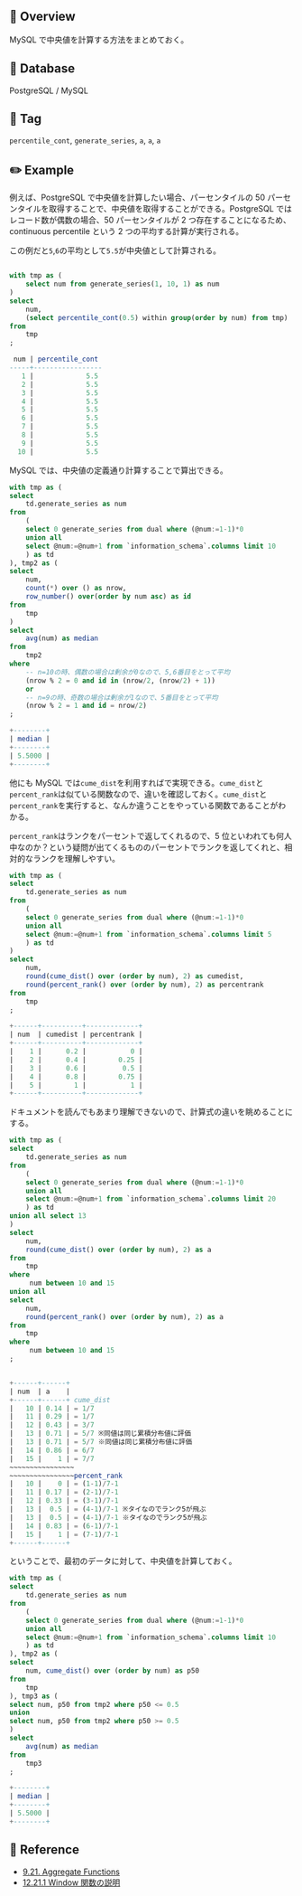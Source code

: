 ## :memo: Overview

MySQL で中央値を計算する方法をまとめておく。

## :floppy_disk: Database

PostgreSQL / MySQL

## :bookmark: Tag

`percentile_cont`, `generate_series`, `a`, `a`, `a`

## :pencil2: Example

例えば、PostgreSQL で中央値を計算したい場合、パーセンタイルの 50 パーセンタイルを取得することで、中央値を取得することができる。PostgreSQL ではレコード数が偶数の場合、50 パーセンタイルが 2 つ存在することになるため、continuous percentile という 2 つの平均する計算が実行される。

この例だと`5`,`6`の平均として`5.5`が中央値として計算される。

```sql

with tmp as (
	select num from generate_series(1, 10, 1) as num
)
select
	num,
	(select percentile_cont(0.5) within group(order by num) from tmp)
from
	tmp
;

 num | percentile_cont
-----+-----------------
   1 |             5.5
   2 |             5.5
   3 |             5.5
   4 |             5.5
   5 |             5.5
   6 |             5.5
   7 |             5.5
   8 |             5.5
   9 |             5.5
  10 |             5.5
```

MySQL では、中央値の定義通り計算することで算出できる。

```sql
with tmp as (
select
	td.generate_series as num
from
	(
	select 0 generate_series from dual where (@num:=1-1)*0
	union all
	select @num:=@num+1 from `information_schema`.columns limit 10
	) as td
), tmp2 as (
select
	num,
	count(*) over () as nrow,
	row_number() over(order by num asc) as id
from
	tmp
)
select
	avg(num) as median
from
	tmp2
where
	-- n=10の時、偶数の場合は剰余が0なので、5,6番目をとって平均
	(nrow % 2 = 0 and id in (nrow/2, (nrow/2) + 1))
	or
	-- n=9の時、奇数の場合は剰余が1なので、5番目をとって平均
	(nrow % 2 = 1 and id = nrow/2)
;

+--------+
| median |
+--------+
| 5.5000 |
+--------+
```

他にも MySQL では`cume_dist`を利用すればで実現できる。`cume_dist`と`percent_rank`は似ている関数なので、違いを確認しておく。`cume_dist`と`percent_rank`を実行すると、なんか違うことをやっている関数であることがわかる。

`percent_rank`はランクをパーセントで返してくれるので、5 位といわれても何人中なのか？という疑問が出てくるもののパーセントでランクを返してくれと、相対的なランクを理解しやすい。

```sql
with tmp as (
select
	td.generate_series as num
from
	(
	select 0 generate_series from dual where (@num:=1-1)*0
	union all
	select @num:=@num+1 from `information_schema`.columns limit 5
	) as td
)
select
    num,
	round(cume_dist() over (order by num), 2) as cumedist,
	round(percent_rank() over (order by num), 2) as percentrank
from
	tmp
;

+------+----------+-------------+
| num  | cumedist | percentrank |
+------+----------+-------------+
|    1 |      0.2 |           0 |
|    2 |      0.4 |        0.25 |
|    3 |      0.6 |         0.5 |
|    4 |      0.8 |        0.75 |
|    5 |        1 |           1 |
+------+----------+-------------+
```

ドキュメントを読んでもあまり理解できないので、計算式の違いを眺めることにする。

```sql
with tmp as (
select
	td.generate_series as num
from
	(
	select 0 generate_series from dual where (@num:=1-1)*0
	union all
	select @num:=@num+1 from `information_schema`.columns limit 20
	) as td
union all select 13
)
select
    num,
	round(cume_dist() over (order by num), 2) as a
from
	tmp
where
	 num between 10 and 15
union all
select
    num,
	round(percent_rank() over (order by num), 2) as a
from
	tmp
where
	 num between 10 and 15
;


+------+------+
| num  | a    | 　
+------+------+ cume_dist
|   10 | 0.14 | = 1/7
|   11 | 0.29 | = 1/7
|   12 | 0.43 | = 3/7
|   13 | 0.71 | = 5/7 ※同値は同じ累積分布値に評価
|   13 | 0.71 | = 5/7 ※同値は同じ累積分布値に評価
|   14 | 0.86 | = 6/7
|   15 |    1 | = 7/7
~~~~~~~~~~~~~~~~
~~~~~~~~~~~~~~~~percent_rank
|   10 |    0 | = (1-1)/7-1
|   11 | 0.17 | = (2-1)/7-1
|   12 | 0.33 | = (3-1)/7-1
|   13 |  0.5 | = (4-1)/7-1 ※タイなのでランク5が飛ぶ
|   13 |  0.5 | = (4-1)/7-1 ※タイなのでランク5が飛ぶ
|   14 | 0.83 | = (6-1)/7-1
|   15 |    1 | = (7-1)/7-1
+------+------+
```

ということで、最初のデータに対して、中央値を計算しておく。

```sql
with tmp as (
select
	td.generate_series as num
from
	(
	select 0 generate_series from dual where (@num:=1-1)*0
	union all
	select @num:=@num+1 from `information_schema`.columns limit 10
	) as td
), tmp2 as (
select
	num, cume_dist() over (order by num) as p50
from
	tmp
), tmp3 as (
select num, p50 from tmp2 where p50 <= 0.5
union
select num, p50 from tmp2 where p50 >= 0.5
)
select
    avg(num) as median
from
	tmp3
;

+--------+
| median |
+--------+
| 5.5000 |
+--------+
```

## :closed_book: Reference

- [9.21. Aggregate Functions](https://www.postgresql.org/docs/14/functions-aggregate.html#:~:text=Table-,9.59,-.%C2%A0Ordered%2DSet%20Aggregate)
- [12.21.1 Window 関数の説明](https://dev.mysql.com/doc/refman/8.0/ja/window-function-descriptions.html#function_cume-dist)
